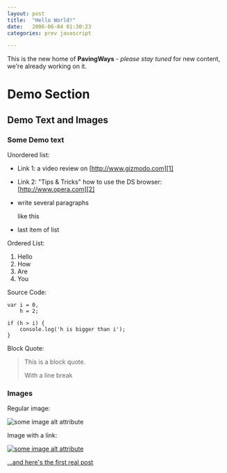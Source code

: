```yaml
---
layout: post
title:  "Hello World!"
date:   2006-06-04 01:30:23
categories: prev javascript

---
```

This is the new home of **PavingWays** - _please stay tuned_ for new content, we're already working on it.

<!-- more -->

# Demo Section
## Demo Text and Images
### Some Demo text

Unordered list:

- Link 1: a video review on [http://www.gizmodo.com][1] 
- Link 2: "Tips & Tricks" how to use the DS browser: [http://www.opera.com][2]
- write several paragraphs

  like this
- last item of list

Ordered List:

1. Hello
2. How
3. Are
4. You

Source Code:

    var i = 0, 
        h = 2;
    
    if (h > i) {
	    console.log('h is bigger than i');
    }

Block Quote:

> This is a 
> block quote.
>
> With a line break

### Images

Regular image:

![some image alt attribute][img1]

Image with a link:

[![some image alt attribute][img2]][5]

[...and here's the first real post][3]




[img1]: http://www.pavingways.com/wp-content/uploads/nintendo_ds_browser.thumbnail.jpg "Image Title"
[img2]: http://www.pavingways.com/wp-content/uploads/nintendo-ds-with-cartridge.thumbnail.jpg "Image Title"

[1]: http://www.gizmodo.com/gadgets/wireless/nintendo-ds-browser-review-189791.php
[2]: http://www.opera.com/products/devices/nintendo/tips/
[3]: http://www.pavingways.com/here-we-go_8.html
[4]: http://www.pavingways.com/wp-content/uploads/nintendo_ds_browser.jpg
[5]: http://www.pavingways.com/wp-content/uploads/nintendo-ds-with-cartridge.jpg